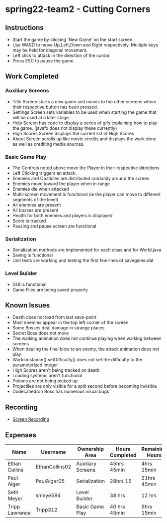 # spring22-team2 - Cutting Corners
## Instructions
* Start the game by clicking 'New Game' on the start screen.
* Use WASD to move Up,Left,Down and Right respectively. Multiple keys may be held for diagonal movement.
* Left click to attack in the direction of the cursor.
* Press ESC to pause the game.
## Work Completed
### Auxiliary Screens
* Title Screen starts a new game and moves to the other screens where their respective button has been pressed.
* Settings Screen sets variables to be used when starting the game that will be used at a later stage.
* Help Screen has code to display a series of gifs explaining how to play the game. (javafx does not display these currently)
* High Scores Screen displays the current list of High Scores
* About Screen scrolls up like movie credits and displays the work done as well as crediting media sources.

### Basic Game Play
* The Controls noted above move the Player in their respective directions
* Left Clicking triggers an attack.
* Enemies and Obsticles are distributed randomly around the screen.
* Enemies move toward the player when in range
* Enemies die when attacked
* Multi-screen movement is functional (ie the player can move to different segments of the level)
* All enemies are present
* All bosses are present
* Health for both enemies and players is displayed
* Score is tracked
* Pausing and pause screen are functional

### Serialization
* Serialization methods are implemented for each class and for World.java
* Saving is functional
* Unit tests are working and testing the first few lines of savegame.dat

### Level Builder
* GUI is functional
* Game Files are being saved properly

## Known Issues
* Death does not load from last save-point
* Most enemies appear in the top left corner of the screen
* Some Bosses deal damage in strange places
* Secret Boss does not move
* The walking animation does not continue playing when walking between screens
* When dealing the final blow to an enemy, the attack animation does not play
* World.instance().setDifficulty() does not set the difficulty to the parameterized integer
* High Scores aren't being tracked on death
* Loading systems aren't functional
* Potions are not being picked up
* Projectiles are only visible for a split second before becoming invisible
* Dodecahedron Boss has numerous visual bugs
## Recording
* [Screen Recording](https://youtu.be/uV1O_1nm1I0)
## Expenses
|Name|Username|Ownership Area|Hours Completed|Remaining Hours|Journal|
|---|---|---|---|----|---|
|Ethan Collins|EthanCollins02|Auxiliary Screens|45hrs 45min|4hrs 15min|[Ethan's Journal](https://github.com/bjucps209/spring22-team2/wiki/EthanJournal)|
|Paul Alger|PaulAlger05|Serialization|28hrs 15|21hrs 45min|[Paul's Journal](https://github.com/bjucps209/spring22-team2/wiki/PaulJournal)|
|Seth Meyer|smeye584|Level Builder|38 hrs|12 hrs|[Seth's Journal](https://github.com/bjucps209/spring22-team2/wiki/SethJournal)|
|Tripp Lawrence|Tripp312|Basic Game Play|40 hrs 45min|9hrs 15min|[Tripp's Journal](https://github.com/bjucps209/spring22-team2/wiki/TrippJournal)|
